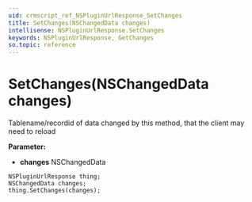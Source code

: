 ```yaml
---
uid: crmscript_ref_NSPluginUrlResponse_SetChanges
title: SetChanges(NSChangedData changes)
intellisense: NSPluginUrlResponse.SetChanges
keywords: NSPluginUrlResponse, GetChanges
so.topic: reference
---
```


# SetChanges(NSChangedData changes)

Tablename/recordid of data changed by this method, that the client may need to reload

**Parameter:** 
 - **changes** NSChangedData

```crmscript
NSPluginUrlResponse thing;
NSChangedData changes;
thing.SetChanges(changes);
```

